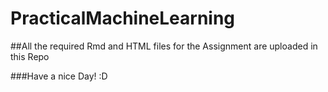 # PracticalMachineLearning

##All the required Rmd and HTML files for the Assignment are uploaded in this Repo 

###Have a nice Day! :D
